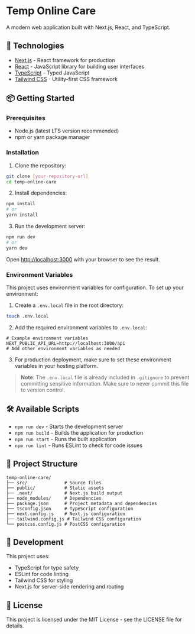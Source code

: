 # Temp Online Care

A modern web application built with Next.js, React, and TypeScript.

## 🚀 Technologies

- [Next.js](https://nextjs.org/) - React framework for production
- [React](https://reactjs.org/) - JavaScript library for building user interfaces
- [TypeScript](https://www.typescriptlang.org/) - Typed JavaScript
- [Tailwind CSS](https://tailwindcss.com/) - Utility-first CSS framework

## 📦 Getting Started

### Prerequisites

- Node.js (latest LTS version recommended)
- npm or yarn package manager

### Installation

1. Clone the repository:
```bash
git clone [your-repository-url]
cd temp-online-care
```

2. Install dependencies:
```bash
npm install
# or
yarn install
```

3. Run the development server:
```bash
npm run dev
# or
yarn dev
```

Open [http://localhost:3000](http://localhost:3000) with your browser to see the result.

### Environment Variables

This project uses environment variables for configuration. To set up your environment:

1. Create a `.env.local` file in the root directory:
```bash
touch .env.local
```

2. Add the required environment variables to `.env.local`:
```env
# Example environment variables
NEXT_PUBLIC_API_URL=http://localhost:3000/api
# Add other environment variables as needed
```

3. For production deployment, make sure to set these environment variables in your hosting platform.

> **Note**: The `.env.local` file is already included in `.gitignore` to prevent committing sensitive information. Make sure to never commit this file to version control.

## 🛠️ Available Scripts

- `npm run dev` - Starts the development server
- `npm run build` - Builds the application for production
- `npm run start` - Runs the built application
- `npm run lint` - Runs ESLint to check for code issues

## 📁 Project Structure

```
temp-online-care/
├── src/              # Source files
├── public/           # Static assets
├── .next/            # Next.js build output
├── node_modules/     # Dependencies
├── package.json      # Project metadata and dependencies
├── tsconfig.json     # TypeScript configuration
├── next.config.js    # Next.js configuration
├── tailwind.config.js # Tailwind CSS configuration
└── postcss.config.js # PostCSS configuration
```

## 🔧 Development

This project uses:
- TypeScript for type safety
- ESLint for code linting
- Tailwind CSS for styling
- Next.js for server-side rendering and routing

## 📝 License

This project is licensed under the MIT License - see the LICENSE file for details. 
